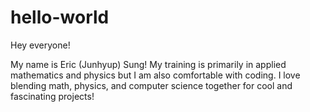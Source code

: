 # hello-world

Hey everyone!

My name is Eric (Junhyup) Sung! My training is primarily in applied mathematics and physics but I am also comfortable with coding. I love blending math, physics, and computer science together for cool and fascinating projects! 
